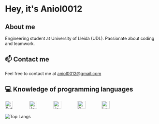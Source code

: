 # Hey, it's Aniol0012

## About me

Engineering student at University of Lleida (UDL). Passionate about coding and teamwork.

## 📫 Contact me

Feel free to contact me at aniol0012@gmail.com

## 💻 Knowledge of programming languages

<p float="left">
  <img alt="Python" width="26px" src="https://upload.wikimedia.org/wikipedia/commons/c/c3/Python-logo-notext.svg" style="margin-right: 50px;"/>
  <img alt="JavaScript" width="26px" src="https://upload.wikimedia.org/wikipedia/commons/6/6a/JavaScript-logo.png" style="margin-right: 50px;"/>
  <img alt="Java" width="26px" src="https://upload.wikimedia.org/wikipedia/en/3/30/Java_programming_language_logo.svg" style="margin-right: 50px;"/>
  <img alt="C" width="26px" src="https://upload.wikimedia.org/wikipedia/commons/3/35/The_C_Programming_Language_logo.svg" style="margin-right: 50px;"/>
  <img alt="Lua" width="26px" src="https://upload.wikimedia.org/wikipedia/commons/c/cf/Lua-Logo.svg" />
</p>

![Top Langs](https://github-readme-stats.vercel.app/api/top-langs/?username=Aniol0012&layout=compact&theme=dark&card_width=600&hide=html,css,shell,scss,makefile)
